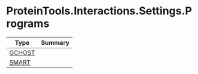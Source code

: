 ﻿
# ProteinTools.Interactions.Settings.Programs

|Type|Summary|
|----|-------|
|[GCHOST](./GCHOST.md)||
|[SMART](./SMART.md)||

